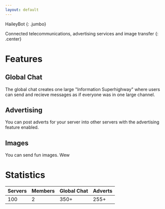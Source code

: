 ```yaml
---
layout: default
---
```


HaileyBot
{: .jumbo}

Connected telecommunications, advertising services and image transfer
{: .center}

# Features

## Global Chat
The global chat creates one large "Information Superhighway" where users can send and recieve messages as if everyone was in one large channel.

## Advertising
You can post adverts for your server into other servers with the advertising feature enabled.

## Images
You can send fun images. Wew

# Statistics

Servers | Members | Global Chat | Adverts
------- | ------- | ----------- | -------
100     | 2       | 350+        | 255+

